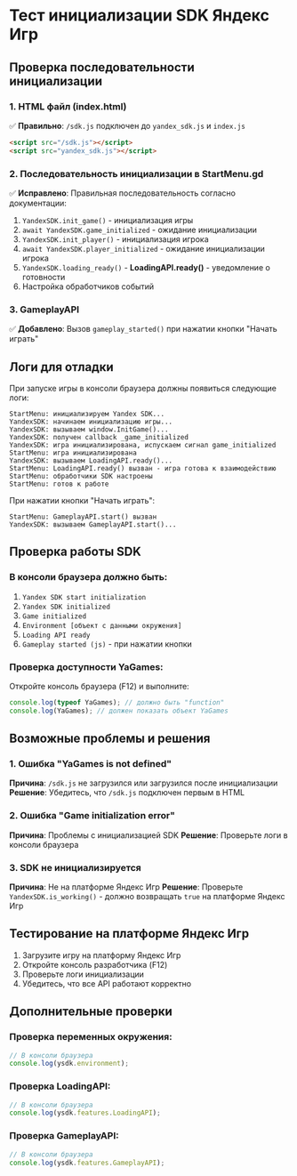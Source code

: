 # Тест инициализации SDK Яндекс Игр

## Проверка последовательности инициализации

### 1. HTML файл (index.html)
✅ **Правильно**: `/sdk.js` подключен до `yandex_sdk.js` и `index.js`
```html
<script src="/sdk.js"></script>
<script src="yandex_sdk.js"></script>
```

### 2. Последовательность инициализации в StartMenu.gd
✅ **Исправлено**: Правильная последовательность согласно документации:

1. `YandexSDK.init_game()` - инициализация игры
2. `await YandexSDK.game_initialized` - ожидание инициализации
3. `YandexSDK.init_player()` - инициализация игрока
4. `await YandexSDK.player_initialized` - ожидание инициализации игрока
5. `YandexSDK.loading_ready()` - **LoadingAPI.ready()** - уведомление о готовности
6. Настройка обработчиков событий

### 3. GameplayAPI
✅ **Добавлено**: Вызов `gameplay_started()` при нажатии кнопки "Начать играть"

## Логи для отладки

При запуске игры в консоли браузера должны появиться следующие логи:

```
StartMenu: инициализируем Yandex SDK...
YandexSDK: начинаем инициализацию игры...
YandexSDK: вызываем window.InitGame()...
YandexSDK: получен callback _game_initialized
YandexSDK: игра инициализирована, испускаем сигнал game_initialized
StartMenu: игра инициализирована
YandexSDK: вызываем LoadingAPI.ready()...
StartMenu: LoadingAPI.ready() вызван - игра готова к взаимодействию
StartMenu: обработчики SDK настроены
StartMenu: готов к работе
```

При нажатии кнопки "Начать играть":
```
StartMenu: GameplayAPI.start() вызван
YandexSDK: вызываем GameplayAPI.start()...
```

## Проверка работы SDK

### В консоли браузера должно быть:
1. `Yandex SDK start initialization`
2. `Yandex SDK initialized`
3. `Game initialized`
4. `Environment [объект с данными окружения]`
5. `Loading API ready`
6. `Gameplay started (js)` - при нажатии кнопки

### Проверка доступности YaGames:
Откройте консоль браузера (F12) и выполните:
```javascript
console.log(typeof YaGames); // должно быть "function"
console.log(YaGames); // должен показать объект YaGames
```

## Возможные проблемы и решения

### 1. Ошибка "YaGames is not defined"
**Причина**: `/sdk.js` не загрузился или загрузился после инициализации
**Решение**: Убедитесь, что `/sdk.js` подключен первым в HTML

### 2. Ошибка "Game initialization error"
**Причина**: Проблемы с инициализацией SDK
**Решение**: Проверьте логи в консоли браузера

### 3. SDK не инициализируется
**Причина**: Не на платформе Яндекс Игр
**Решение**: Проверьте `YandexSDK.is_working()` - должно возвращать `true` на платформе Яндекс Игр

## Тестирование на платформе Яндекс Игр

1. Загрузите игру на платформу Яндекс Игр
2. Откройте консоль разработчика (F12)
3. Проверьте логи инициализации
4. Убедитесь, что все API работают корректно

## Дополнительные проверки

### Проверка переменных окружения:
```javascript
// В консоли браузера
console.log(ysdk.environment);
```

### Проверка LoadingAPI:
```javascript
// В консоли браузера
console.log(ysdk.features.LoadingAPI);
```

### Проверка GameplayAPI:
```javascript
// В консоли браузера
console.log(ysdk.features.GameplayAPI);
```
